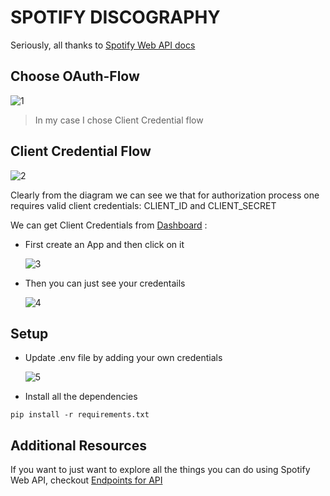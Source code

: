 # **SPOTIFY DISCOGRAPHY** 

Seriously, all thanks to [Spotify Web API docs](https://developer.spotify.com/documentation/web-api/)

## Choose OAuth-Flow

![1](https://user-images.githubusercontent.com/95216160/152758188-3fe77e47-b1e0-444d-9bba-256d73d04fb4.jpg)

> In my case I chose Client Credential flow

## Client Credential Flow

![2](https://user-images.githubusercontent.com/95216160/152758290-2941d423-0858-40b2-a8ae-326b858d51b1.jpg)

Clearly from the diagram we can see we that for authorization process one requires valid client credentials: CLIENT_ID and CLIENT_SECRET

We can get Client Credentials from [Dashboard](https://developer.spotify.com/dashboard/applications) :

- First create an App and then click on it

  ![3](https://user-images.githubusercontent.com/95216160/152758339-4d2674b1-30cf-4047-9617-1c374c8e2059.jpg)

- Then you can just see your credentails

  ![4](https://user-images.githubusercontent.com/95216160/152758410-97e8c399-305b-40b9-ad84-891ace64ffb6.jpg)

## Setup

- Update .env file by adding your own credentials

  ![5](https://user-images.githubusercontent.com/95216160/152758503-0a86e6da-2aa7-4df6-b4da-41cffceab0e5.jpg)

- Install all the dependencies 
```
pip install -r requirements.txt
```
## Additional Resources

If you want to just want to explore all the things you can do using Spotify Web API, checkout [Endpoints for API](https://developer.spotify.com/documentation/web-api/reference/#/)
